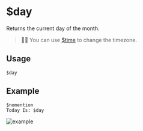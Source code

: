 # $day
Returns the current day of the month.
> 🧙‍♂️ You can use [$time](./time.md) to change the timezone.
## Usage
```
$day
```

## Example
```
$nomention
Today Is: $day
```

![example](https://user-images.githubusercontent.com/69215413/122829655-45fc2c80-d2b5-11eb-96ce-39a7baeaef52.png)